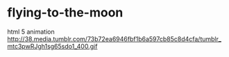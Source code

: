 # flying-to-the-moon
html 5 animation
http://38.media.tumblr.com/73b72ea6946fbf1b6a597cb85c8d4cfa/tumblr_mtc3pwRJgh1sg65sdo1_400.gif
